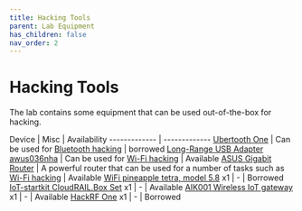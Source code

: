 ```yaml
---
title: Hacking Tools
parent: Lab Equipment
has_children: false
nav_order: 2
---
```


# Hacking Tools

The lab contains some equipment that can be used out-of-the-box for hacking.


Device  | Misc | Availability
------------- | -------------
[Ubertooth One](https://github.com/greatscottgadgets/ubertooth/wiki)  | Can be used for [Bluetooth hacking](/pages/guides/bluetooth-mitm) | borrowed <!--Martin Tillberg --> 
[Long-Range USB Adapter awus036nha](https://www.alfa.com.tw/products_detail/7.htm) | Can be used for [Wi-Fi hacking](https://www.youtube.com/watch?v=e2ZzTZoZ4wg)  |  Available
[ASUS Gigabit Router](https://www.asus.com/Networking/RT-AC1900P/)    | A powerful router that can be used for a number of tasks such as [Wi-Fi hacking](/pages/guides/wifi-mitm)  | Available
[WiFi pineapple tetra, model 5.8](https://shop.hak5.org/products/wifi-pineapple) x1   | - | Borrowed 
[IoT-startkit CloudRAIL.Box Set](https://www.automation24.se/iot-startkit-cloudrail-box-set) x1   | - | Available 
[AIK001 Wireless IoT gateway](https://www.ifm.com/se/sv/product/AIK001) x1   | - | Available
[HackRF One](https://greatscottgadgets.com/hackrf/one/) x1   | - | Borrowed <!-- Martin Hilding -->




<!-- 
- [Ubertooth One](https://github.com/greatscottgadgets/ubertooth/wiki) can be used for [Bluetooth hacking](/pages/guides/bluetooth-mitm) (borrowed) Martin Tillberg 
- [Long-Range USB Adapter awus036nha]() which can be used for [Wi-Fi hacking](https://www.youtube.com/watch?v=e2ZzTZoZ4wg)
- [ASUS Gigabit Router](https://www.asus.com/Networking/RT-AC1900P/) which is a powerful router that can be used for a number of tasks such as [Wi-Fi hacking](/pages/guides/wifi-mitm)
- [WiFi pineapple tetra, model 5.8](https://shop.hak5.org/products/wifi-pineapple) x1 (unavailable)
- [IoT-startkit CloudRAIL.Box Set](https://www.automation24.se/iot-startkit-cloudrail-box-set) x1 
- [AIK001 Wireless IoT gateway](https://www.ifm.com/se/sv/product/AIK001) x1 
- [HackRF One](https://greatscottgadgets.com/hackrf/one/) x1 (borrowed) Martin Hilding 
-->
